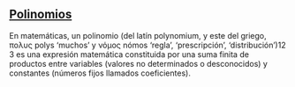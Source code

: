 ## [Polinomios](https://es.wikipedia.org/wiki/Polinomio)
En matemáticas, un polinomio (del latín polynomium, y este del griego, πολυς polys ‘muchos’ y νόμος nómos ‘regla’, ‘prescripción’, ‘distribución’)1​2​3​ es una expresión matemática constituida por una suma finita de productos entre variables (valores no determinados o desconocidos) y constantes (números fijos llamados coeficientes).

